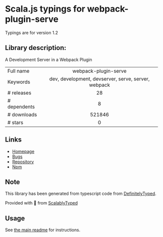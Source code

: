 
# Scala.js typings for webpack-plugin-serve

Typings are for version 1.2

## Library description:
A Development Server in a Webpack Plugin

|                    |                 |
| ------------------ | :-------------: |
| Full name          | webpack-plugin-serve |
| Keywords           | dev, development, devserver, serve, server, webpack |
| # releases         | 28 |
| # dependents       | 8 |
| # downloads        | 521846 |
| # stars            | 0 |

## Links
- [Homepage](https://github.com/shellscape/webpack-plugin-serve)
- [Bugs](https://github.com/shellscape/webpack-plugin-serve/issues)
- [Repository](https://github.com/shellscape/webpack-plugin-serve)
- [Npm](https://www.npmjs.com/package/webpack-plugin-serve)
    


## Note
This library has been generated from typescript code from [DefinitelyTyped](https://definitelytyped.org).

Provided with :purple_heart: from [ScalablyTyped](https://github.com/oyvindberg/ScalablyTyped)

## Usage
See [the main readme](../../readme.md) for instructions.


